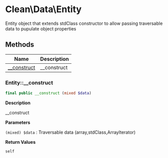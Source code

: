 # Clean\Data\Entity  

Entity object that extends stdClass constructor to allow passing traversable data to pupulate object properties

## Methods

| Name | Description |
|------|-------------|
|[__construct](#entity__construct)|__construct|


### Entity::__construct  

```php
final public __construct (mixed $data)
```

**Description**

__construct 

 

**Parameters**

`(mixed) $data`
: Traversable data (array,stdClass,ArrayIterator)  

**Return Values**

`self`




